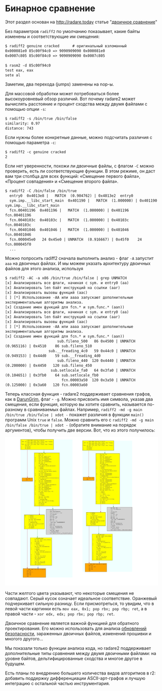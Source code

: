 # Бинарное сравнение

Этот раздел основан на http://radare.today статье "[двоичное сравнение](https://radareorg.github.io/blog/posts/binary-diffing/)"

Без параметров `radiff2` по умолчанию показывает, какие байты изменены и соответствующие им смещения:
```
$ radiff2 genuine cracked      # оригинальный взломанный
0x000081e0 85c00f94c0 => 9090909090 0x000081e0
0x0007c805 85c00f84c0 => 9090909090 0x0007c805

$ rasm2 -d 85c00f94c0
test eax, eax
sete al
```
Заметим, два перехода (jumps) заменены на nop-ы.

Для массовой обработки может потребоваться более высокоуровневый обзор различий. Вот почему radare2 может вычислять расстояние и процент сходства между двумя файлами с помощью опции `-s`:
```
$ radiff2 -s /bin/true /bin/false
similarity: 0.97
distance: 743
```

Если нужны более конкретные данные, можно подсчитать различия с помощью параметра `-c`:
```
$ radiff2 -c genuine cracked
2
```

Если нет уверенности, похожи ли двоичные файлы, с флагом `-C` можно проверить, есть ли соответствующие функции. В этом режиме, он даст вам три столбца для всех функций: «Смещение первого файла», «Процент совпадения» и «Смещение второго файла».

```
$ radiff2 -C /bin/false /bin/true
  entry0  0x4013e8 |   MATCH  (0.904762) | 0x4013e2  entry0
  sym.imp.__libc_start_main  0x401190 |   MATCH  (1.000000) | 0x401190  sym.imp.__libc_start_main
  fcn.00401196  0x401196 |   MATCH  (1.000000) | 0x401196  fcn.00401196
  fcn.0040103c  0x40103c |   MATCH  (1.000000) | 0x40103c  fcn.0040103c
  fcn.00401046  0x401046 |   MATCH  (1.000000) | 0x401046  fcn.00401046
  fcn.000045e0   24 0x45e0 | UNMATCH  (0.916667) | 0x45f0    24 fcn.000045f0
  ...
```
Можно попросить radiff2 сначала выполнить анализ - флаг `-A` запустит `aaa` на двоичных файлах. И мы можем указать архитектуру двоичных файлов для этого анализа, используя
```
$ radiff2 -AC -a x86 /bin/true /bin/false | grep UNMATCH
[x] Анализировать все флаги, начиная с sym. и entry0 (aa)
[x] Анализировать len байт инструкций на ссылки (aar)
[x] Анализировать вызовы функций (aac)
[ ] [*] Использование -AA или aaaa запускают дополнительные экспериментальные алгоритмы анализа.
[x] Создание имен функций для fcn.* и sym.func.* (aan))
[x] Анализировать все флаги, начиная с sym. и entry0 (aa)
[x] Анализировать len байт инструкций на ссылки (aar)
[x] Анализировать вызовы функций (aac)
[ ] [*] Использование -AA или aaaa запускают дополнительные экспериментальные алгоритмы анализа.
[x] Создание имен функций для fcn.* и sym.func.* (aan))
                        sub.fileno_500   86 0x4500 | UNMATCH  (0.965116) | 0x4510    86 sub.fileno_510
                    sub.__freading_4c0   59 0x44c0 | UNMATCH  (0.949153) | 0x44d0    59 sub.__freading_4d0
                        sub.fileno_440  120 0x4440 | UNMATCH  (0.200000) | 0x4450   120 sub.fileno_450
                     sub.setlocale_fa0   64 0x3fa0 | UNMATCH  (0.104651) | 0x3fb0    64 sub.setlocale_fb0
                          fcn.00003a50  120 0x3a50 | UNMATCH  (0.125000) | 0x3a60   120 fcn.00003a60
```

Теперь классная функция - radare2 поддерживает сравнения графов, как в [DarunGrim](http://www.darungrim.org/), флаг - `-g`. Можно присвоить имя символа, указав два смещения, если функция, которую вы хотите сравнить, называется по-разному в сравниваемых файлах. Например, `radiff2 -md -g main /bin/true /bin/false | xdot -` покажет различия в функции `main()` программ Unix `true` и `false`. Можно сравнить его с `radiff2 -md -g main /bin/false /bin/true | xdot -` (обратите внимание на порядок аргументов), чтобы получить две версии.
Вот, что из этого получилось:

![/bin/true против /bin/false](img/true_false2.png)

Части желтого цвета указывают, что некоторые смещения не совпадают. Серый кусок означает идеальное соответствие. Оранжевый подчеркивает сильную разницу. Если присмотреться, то увидим, что в левой части картинки есть `mov eax, 0x1; pop rbx; pop rbp; ret`, а в правой части - `xor edx, edx; pop rbx; pop rbp; ret`.

Двоичное сравнение является важной функцией для обратного проектирования. Его можно использовать для анализа [обновлений безопасности](https://en.wikipedia.org/wiki/Patch_Tuesday), зараженных двоичных файлов, изменений прошивки и многого другого...

Мы показали только функции анализа кода, но radare2 поддерживает дополнительные типы сравнения между двумя двоичными файлами: на уровне байтов, дельтифицированные сходства и многое другое в будущем.

Есть планы по внедрению большего количества видов алгоритмов в r2: добавить поддержку дифференциации ASCII-арт-графов и лучшую интеграцию с остальной частью инструментария.
